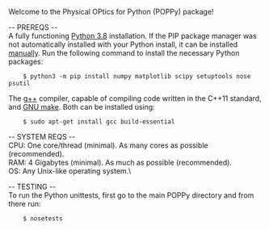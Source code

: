 Welcome to the Physical OPtics for Python (POPPy) package!

-- PREREQS --\
A fully functioning [Python 3.8](https://docs.python-guide.org/starting/install3/linux/) installation.
If the PIP package manager was not automatically installed with your Python install, it can be installed [manually](https://pip.pypa.io/en/stable/installation/).
Run the following command to install the necessary Python packages:
```
    $ python3 -m pip install numpy matplotlib scipy setuptools nose psutil
```
The [g++](https://gcc.gnu.org/install/) compiler, capable of compiling code written in the C++11 standard, and [GNU make](https://www.gnu.org/software/make/). Both can be installed using:
```
    $ sudo apt-get install gcc build-essential
```

-- SYSTEM REQS --\
CPU: One core/thread (minimal). As many cores as possible (recommended).\
RAM: 4 Gigabytes (minimal). As much as possible (recommended).\
OS: Any Unix-like operating system.\

-- TESTING --\
To run the Python unittests, first go to the main POPPy directory and from there run:
```
    $ nosetests
```
